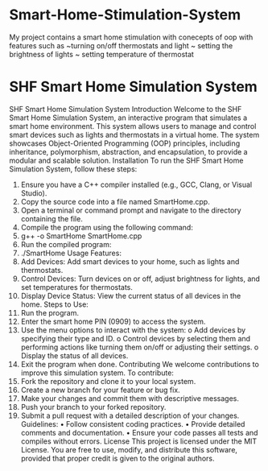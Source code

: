 # Smart-Home-Stimulation-System
My project contains a smart home stimulation with conecepts of oop with features such as 
~turning on/off thermostats and light 
~ setting the brightness of lights 
~ setting temperature of thermostat
# SHF Smart Home Simulation System
SHF Smart Home Simulation System
Introduction
Welcome to the SHF Smart Home Simulation System, an interactive program that simulates a smart home environment. This system allows users to manage and control smart devices such as lights and thermostats in a virtual home. The system showcases Object-Oriented Programming (OOP) principles, including inheritance, polymorphism, abstraction, and encapsulation, to provide a modular and scalable solution.
Installation
To run the SHF Smart Home Simulation System, follow these steps:
1.	Ensure you have a C++ compiler installed (e.g., GCC, Clang, or Visual Studio).
2.	Copy the source code into a file named SmartHome.cpp.
3.	Open a terminal or command prompt and navigate to the directory containing the file.
4.	Compile the program using the following command:
5.	g++ -o SmartHome SmartHome.cpp
6.	Run the compiled program:
7.	./SmartHome
Usage
Features:
1.	Add Devices: Add smart devices to your home, such as lights and thermostats.
2.	Control Devices: Turn devices on or off, adjust brightness for lights, and set temperatures for thermostats.
3.	Display Device Status: View the current status of all devices in the home.
Steps to Use:
1.	Run the program.
2.	Enter the smart home PIN (0909) to access the system.
3.	Use the menu options to interact with the system: 
o	Add devices by specifying their type and ID.
o	Control devices by selecting them and performing actions like turning them on/off or adjusting their settings.
o	Display the status of all devices.
4.	Exit the program when done.
Contributing
We welcome contributions to improve this simulation system. To contribute:
1.	Fork the repository and clone it to your local system.
2.	Create a new branch for your feature or bug fix.
3.	Make your changes and commit them with descriptive messages.
4.	Push your branch to your forked repository.
5.	Submit a pull request with a detailed description of your changes.
Guidelines:
•	Follow consistent coding practices.
•	Provide detailed comments and documentation.
•	Ensure your code passes all tests and compiles without errors.
License
This project is licensed under the MIT License. You are free to use, modify, and distribute this software, provided that proper credit is given to the original authors.















